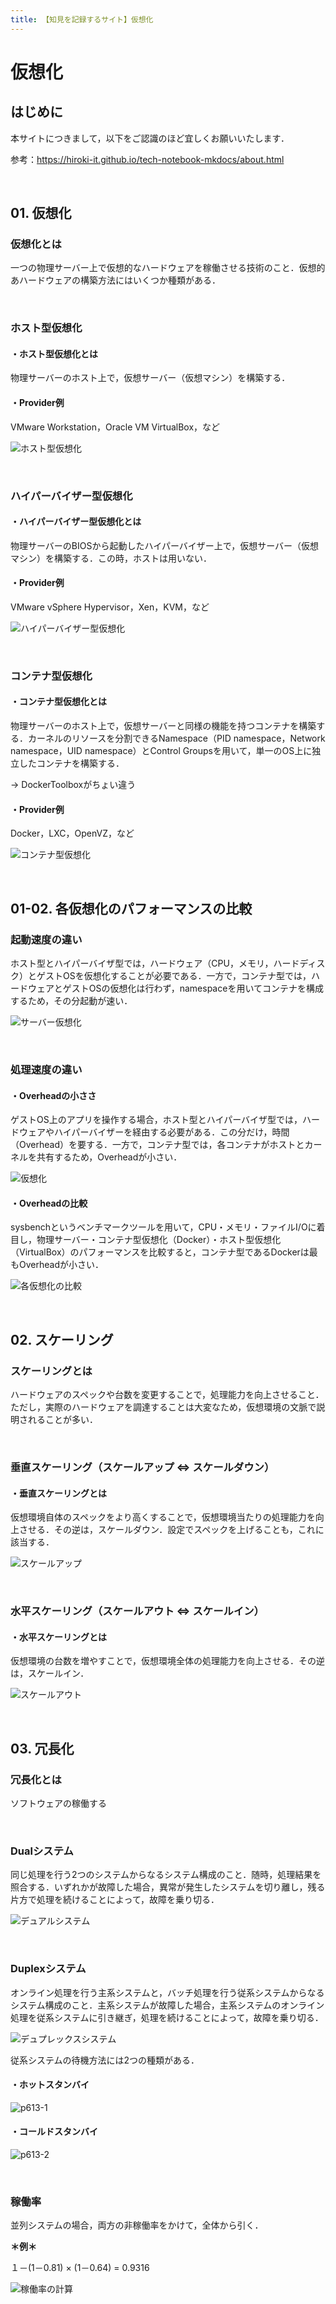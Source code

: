```yaml
---
title: 【知見を記録するサイト】仮想化
---
```


# 仮想化

## はじめに

本サイトにつきまして，以下をご認識のほど宜しくお願いいたします．

参考：https://hiroki-it.github.io/tech-notebook-mkdocs/about.html

<br>

## 01. 仮想化

###  仮想化とは

一つの物理サーバー上で仮想的なハードウェアを稼働させる技術のこと．仮想的あハードウェアの構築方法にはいくつか種類がある．

<br>

### ホスト型仮想化

#### ・ホスト型仮想化とは

物理サーバーのホスト上で，仮想サーバー（仮想マシン）を構築する．

#### ・Provider例

VMware Workstation，Oracle VM VirtualBox，など

![ホスト型仮想化](https://user-images.githubusercontent.com/42175286/60386396-3afbd080-9acf-11e9-9094-f61aa839dc04.png)

<br>

### ハイパーバイザー型仮想化

#### ・ハイパーバイザー型仮想化とは

物理サーバーのBIOSから起動したハイパーバイザー上で，仮想サーバー（仮想マシン）を構築する．この時，ホストは用いない．

#### ・Provider例

VMware vSphere Hypervisor，Xen，KVM，など

![ハイパーバイザー型仮想化](https://user-images.githubusercontent.com/42175286/60386395-3afbd080-9acf-11e9-9fbe-6287753cb43a.png)

<br>

### コンテナ型仮想化

#### ・コンテナ型仮想化とは

物理サーバーのホスト上で，仮想サーバーと同様の機能を持つコンテナを構築する．カーネルのリソースを分割できるNamespace（PID namespace，Network namespace，UID namespace）とControl Groupsを用いて，単一のOS上に独立したコンテナを構築する．

→ DockerToolboxがちょい違う

#### ・Provider例

Docker，LXC，OpenVZ，など

![コンテナ型仮想化](https://user-images.githubusercontent.com/42175286/60386394-3afbd080-9acf-11e9-96fd-321a88dbadc5.png)

<br>

## 01-02. 各仮想化のパフォーマンスの比較

### 起動速度の違い

ホスト型とハイパーバイザ型では，ハードウェア（CPU，メモリ，ハードディスク）とゲストOSを仮想化することが必要である．一方で，コンテナ型では，ハードウェアとゲストOSの仮想化は行わず，namespaceを用いてコンテナを構成するため，その分起動が速い．

![サーバー仮想化](https://user-images.githubusercontent.com/42175286/60386143-57e2d480-9acc-11e9-88b7-99a566346aba.png)

<br>

### 処理速度の違い

#### ・Overheadの小ささ

ゲストOS上のアプリを操作する場合，ホスト型とハイパーバイザ型では，ハードウェアやハイパーバイザーを経由する必要がある．この分だけ，時間（Overhead）を要する．一方で，コンテナ型では，各コンテナがホストとカーネルを共有するため，Overheadが小さい．

![仮想化](https://user-images.githubusercontent.com/42175286/60386143-57e2d480-9acc-11e9-88b7-99a566346aba.png)

#### ・Overheadの比較

sysbenchというベンチマークツールを用いて，CPU・メモリ・ファイルI/Oに着目し，物理サーバー・コンテナ型仮想化（Docker）・ホスト型仮想化（VirtualBox）のパフォーマンスを比較すると，コンテナ型であるDockerは最もOverheadが小さい．

![各仮想化の比較](https://user-images.githubusercontent.com/42175286/60386476-27049e80-9ad0-11e9-92d8-76eed8927392.png)

<br>

## 02. スケーリング

### スケーリングとは

ハードウェアのスペックや台数を変更することで，処理能力を向上させること．ただし，実際のハードウェアを調達することは大変なため，仮想環境の文脈で説明されることが多い．

<br>

### 垂直スケーリング（スケールアップ ⇔ スケールダウン）

#### ・垂直スケーリングとは

仮想環境自体のスペックをより高くすることで，仮想環境当たりの処理能力を向上させる．その逆は，スケールダウン．設定でスペックを上げることも，これに該当する．

![スケールアップ](https://raw.githubusercontent.com/hiroki-it/tech-notebook/master/images/スケールアップ.png)

<br>

### 水平スケーリング（スケールアウト ⇔ スケールイン）

#### ・水平スケーリングとは

仮想環境の台数を増やすことで，仮想環境全体の処理能力を向上させる．その逆は，スケールイン．

![スケールアウト](https://raw.githubusercontent.com/hiroki-it/tech-notebook/master/images/スケールアウト.png)

<br>

## 03. 冗長化

### 冗長化とは

ソフトウェアの稼働する

<br>

### Dualシステム

同じ処理を行う2つのシステムからなるシステム構成のこと．随時，処理結果を照合する．いずれかが故障した場合，異常が発生したシステムを切り離し，残る片方で処理を続けることによって，故障を乗り切る．

![デュアルシステム](https://raw.githubusercontent.com/hiroki-it/tech-notebook/master/images/デュアルシステム.png)

<br>

### Duplexシステム

オンライン処理を行う主系システムと，バッチ処理を行う従系システムからなるシステム構成のこと．主系システムが故障した場合，主系システムのオンライン処理を従系システムに引き継ぎ，処理を続けることによって，故障を乗り切る．

![デュプレックスシステム](https://raw.githubusercontent.com/hiroki-it/tech-notebook/master/images/デュプレックスシステム.png)

従系システムの待機方法には2つの種類がある．

#### ・ホットスタンバイ

![p613-1](https://raw.githubusercontent.com/hiroki-it/tech-notebook/master/images/p613-1.png)

#### ・コールドスタンバイ

![p613-2](https://raw.githubusercontent.com/hiroki-it/tech-notebook/master/images/p613-2.png)

<br>

### 稼働率

並列システムの場合，両方の非稼働率をかけて，全体から引く．

**＊例＊**

１－(1－0.81) × (1－0.64) = 0.9316

![稼働率の計算](https://raw.githubusercontent.com/hiroki-it/tech-notebook/master/images/稼働率の計算.jpg)

